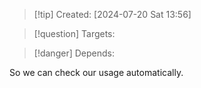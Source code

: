 
>[!tip] Created: [2024-07-20 Sat 13:56]

>[!question] Targets: 

>[!danger] Depends: 

So we can check our usage automatically.